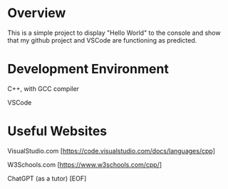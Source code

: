 # Overview

This is a simple project to display "Hello World" to the console and show that my github project and VSCode are functioning as predicted.

# Development Environment

C++, with GCC compiler

VSCode

# Useful Websites

VisualStudio.com [https://code.visualstudio.com/docs/languages/cpp]

W3Schools.com [https://www.w3schools.com/cpp/]

ChatGPT (as a tutor)
[EOF]
